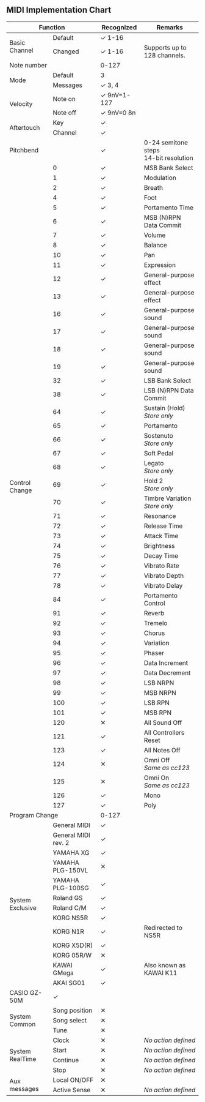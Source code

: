 ## MIDI Implementation Chart
<table>
	<thead>
		<tr>
			<th colspan=2>Function</th>
			<th>Recognized</th>
			<th>Remarks</th>
		</tr>
	</thead>
	<tbody>
		<tr>
			<td rowspan=2>Basic Channel</td>
			<td>Default</td>
			<td>✓ 1-16</td>
			<td></td>
		</tr>
		<tr>
			<td>Changed</td>
			<td>✓ 1-16</td>
			<td>Supports up to 128 channels.</td>
		</tr>
		<tr>
			<td colspan=2>Note number</td>
			<td>0-127</td>
			<td></td>
		</tr>
		<tr>
			<td rowspan=2>Mode</td>
			<td>Default</td>
			<td>3</td>
			<td></td>
		</tr>
		<tr>
			<td>Messages</td>
			<td>✓ 3, 4</td>
			<td></td>
		</tr>
		<tr>
			<td rowspan=2>Velocity</td>
			<td>Note on</td>
			<td>✓ 9nV=1-127</td>
			<td></td>
		</tr>
		<tr>
			<td>Note off</td>
			<td>✓ 9nV=0 8n</td>
			<td></td>
		</tr>
		<tr>
			<td rowspan=2>Aftertouch</td>
			<td>Key</td>
			<td>✓</td>
			<td></td>
		</tr>
		<tr>
			<td>Channel</td>
			<td>✓</td>
			<td></td>
		</tr>
		<tr>
			<td colspan=2>Pitchbend</td>
			<td>✓</td>
			<td>0-24 semitone steps<br/>14-bit resolution</td>
		</tr>
		<tr>
			<td rowspan=52>Control Change</td>
			<td>0</td>
			<td>✓</td>
			<td>MSB Bank Select</td>
		</tr>
		<tr>
			<td>1</td>
			<td>✓</td>
			<td>Modulation</td>
		</tr>
		<tr>
			<td>2</td>
			<td>✓</td>
			<td>Breath</td>
		</tr>
		<tr>
			<td>4</td>
			<td>✓</td>
			<td>Foot</td>
		</tr>
		<tr>
			<td>5</td>
			<td>✓</td>
			<td>Portamento Time</td>
		</tr>
		<tr>
			<td>6</td>
			<td>✓</td>
			<td>MSB (N)RPN Data Commit</td>
		</tr>
		<tr>
			<td>7</td>
			<td>✓</td>
			<td>Volume</td>
		</tr>
		<tr>
			<td>8</td>
			<td>✓</td>
			<td>Balance</td>
		</tr>
		<tr>
			<td>10</td>
			<td>✓</td>
			<td>Pan</td>
		</tr>
		<tr>
			<td>11</td>
			<td>✓</td>
			<td>Expression</td>
		</tr>
		<tr>
			<td>12</td>
			<td>✓</td>
			<td>General-purpose effect</td>
		</tr>
		<tr>
			<td>13</td>
			<td>✓</td>
			<td>General-purpose effect</td>
		</tr>
		<tr>
			<td>16</td>
			<td>✓</td>
			<td>General-purpose sound</td>
		</tr>
		<tr>
			<td>17</td>
			<td>✓</td>
			<td>General-purpose sound</td>
		</tr>
		<tr>
			<td>18</td>
			<td>✓</td>
			<td>General-purpose sound</td>
		</tr>
		<tr>
			<td>19</td>
			<td>✓</td>
			<td>General-purpose sound</td>
		</tr>
		<tr>
			<td>32</td>
			<td>✓</td>
			<td>LSB Bank Select</td>
		</tr>
		<tr>
			<td>38</td>
			<td>✓</td>
			<td>LSB (N)RPN Data Commit</td>
		</tr>
		<tr>
			<td>64</td>
			<td>✓</td>
			<td>Sustain (Hold)<br/><i>Store only</i></td>
		</tr>
		<tr>
			<td>65</td>
			<td>✓</td>
			<td>Portamento</td>
		</tr>
		<tr>
			<td>66</td>
			<td>✓</td>
			<td>Sostenuto<br/><i>Store only</i></td>
		</tr>
		<tr>
			<td>67</td>
			<td>✓</td>
			<td>Soft Pedal</td>
		</tr>
		<tr>
			<td>68</td>
			<td>✓</td>
			<td>Legato<br/><i>Store only</i></td>
		</tr>
		<tr>
			<td>69</td>
			<td>✓</td>
			<td>Hold 2<br/><i>Store only</i></td>
		</tr>
		<tr>
			<td>70</td>
			<td>✓</td>
			<td>Timbre Variation<br/><i>Store only</i></td>
		</tr>
		<tr>
			<td>71</td>
			<td>✓</td>
			<td>Resonance</td>
		</tr>
		<tr>
			<td>72</td>
			<td>✓</td>
			<td>Release Time</td>
		</tr>
		<tr>
			<td>73</td>
			<td>✓</td>
			<td>Attack Time</td>
		</tr>
		<tr>
			<td>74</td>
			<td>✓</td>
			<td>Brightness</td>
		</tr>
		<tr>
			<td>75</td>
			<td>✓</td>
			<td>Decay Time</td>
		</tr>
		<tr>
			<td>76</td>
			<td>✓</td>
			<td>Vibrato Rate</td>
		</tr>
		<tr>
			<td>77</td>
			<td>✓</td>
			<td>Vibrato Depth</td>
		</tr>
		<tr>
			<td>78</td>
			<td>✓</td>
			<td>Vibrato Delay</td>
		</tr>
		<tr>
			<td>84</td>
			<td>✓</td>
			<td>Portamento Control</td>
		</tr>
		<tr>
			<td>91</td>
			<td>✓</td>
			<td>Reverb</td>
		</tr>
		<tr>
			<td>92</td>
			<td>✓</td>
			<td>Tremelo</td>
		</tr>
		<tr>
			<td>93</td>
			<td>✓</td>
			<td>Chorus</td>
		</tr>
		<tr>
			<td>94</td>
			<td>✓</td>
			<td>Variation</td>
		</tr>
		<tr>
			<td>95</td>
			<td>✓</td>
			<td>Phaser</td>
		</tr>
		<tr>
			<td>96</td>
			<td>✓</td>
			<td>Data Increment</td>
		</tr>
		<tr>
			<td>97</td>
			<td>✓</td>
			<td>Data Decrement</td>
		</tr>
		<tr>
			<td>98</td>
			<td>✓</td>
			<td>LSB NRPN</td>
		</tr>
		<tr>
			<td>99</td>
			<td>✓</td>
			<td>MSB NRPN</td>
		</tr>
		<tr>
			<td>100</td>
			<td>✓</td>
			<td>LSB RPN</td>
		</tr>
		<tr>
			<td>101</td>
			<td>✓</td>
			<td>MSB RPN</td>
		</tr>
		<tr>
			<td>120</td>
			<td>✕</td>
			<td>All Sound Off</td>
		</tr>
		<tr>
			<td>121</td>
			<td>✓</td>
			<td>All Controllers Reset</td>
		</tr>
		<tr>
			<td>123</td>
			<td>✓</td>
			<td>All Notes Off</td>
		</tr>
		<tr>
			<td>124</td>
			<td>✕</td>
			<td>Omni Off<br/><i>Same as cc123</i></td>
		</tr>
		<tr>
			<td>125</td>
			<td>✕</td>
			<td>Omni On<br/><i>Same as cc123</i></td>
		</tr>
		<tr>
			<td>126</td>
			<td>✓</td>
			<td>Mono</td>
		</tr>
		<tr>
			<td>127</td>
			<td>✓</td>
			<td>Poly</td>
		</tr>
		<tr>
			<td colspan=2>Program Change</td>
			<td>0-127</td>
			<td></td>
		</tr>
		<tr>
			<td rowspan=13>System Exclusive</td>
			<td>General MIDI</td>
			<td>✓</td>
			<td></td>
		</tr>
		<tr>
			<td>General MIDI rev. 2</td>
			<td>✓</td>
			<td></td>
		</tr>
		<tr>
			<td>YAMAHA XG</td>
			<td>✓</td>
			<td></td>
		</tr>
		<tr>
			<td>YAMAHA PLG-150VL</td>
			<td>✕</td>
			<td></td>
		</tr>
		<tr>
			<td>YAMAHA PLG-100SG</td>
			<td>✓</td>
			<td></td>
		</tr>
		<tr>
			<td>Roland GS</td>
			<td>✓</td>
			<td></td>
		</tr>
		<tr>
			<td>Roland C/M</td>
			<td>✓</td>
			<td></td>
		</tr>
		<tr>
			<td>KORG NS5R</td>
			<td>✓</td>
			<td></td>
		</tr>
		<tr>
			<td>KORG N1R</td>
			<td>✓</td>
			<td>Redirected to NS5R</td>
		</tr>
		<tr>
			<td>KORG X5D(R)</td>
			<td>✓</td>
			<td></td>
		</tr>
		<tr>
			<td>KORG 05R/W</td>
			<td>✕</td>
			<td></td>
		</tr>
		<tr>
			<td>KAWAI GMega</td>
			<td>✓</td>
			<td>Also known as KAWAI K11</td>
		</tr>
		<tr>
			<td>AKAI SG01</td>
			<td>✓</td>
			<td></td>
		</tr>
		<tr>
			<td>CASIO GZ-50M</td>
			<td>✓</td>
			<td></td>
		</tr>
		<tr>
			<td rowspan=3>System Common</td>
			<td>Song position</td>
			<td>✕</td>
			<td></td>
		</tr>
		<tr>
			<td>Song select</td>
			<td>✕</td>
			<td></td>
		</tr>
		<tr>
			<td>Tune</td>
			<td>✕</td>
			<td></td>
		</tr>
		<tr>
			<td rowspan=4>System RealTime</td>
			<td>Clock</td>
			<td>✕</td>
			<td><i>No action defined</i></td>
		</tr>
		<tr>
			<td>Start</td>
			<td>✕</td>
			<td><i>No action defined</i></td>
		</tr>
		<tr>
			<td>Continue</td>
			<td>✕</td>
			<td><i>No action defined</i></td>
		</tr>
		<tr>
			<td>Stop</td>
			<td>✕</td>
			<td><i>No action defined</i></td>
		</tr>
		<tr>
			<td rowspan=2>Aux messages</td>
			<td>Local ON/OFF</td>
			<td>✕</td>
			<td></td>
		</tr>
		<tr>
			<td>Active Sense</td>
			<td>✕</td>
			<td><i>No action defined</i></td>
		</tr>
	</tbody>
</table>
